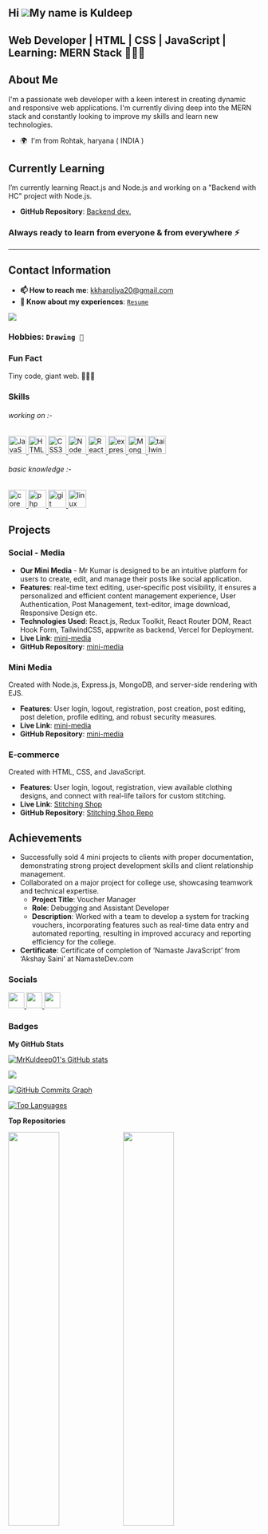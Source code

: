 Hi ![](https://user-images.githubusercontent.com/18350557/176309783-0785949b-9127-417c-8b55-ab5a4333674e.gif)My name is Kuldeep
----
<!--  ![Profile Picture](https://avatars.githubusercontent.com/u/128669361?v=4)   Placeholder for profile picture -->
**Web Developer | HTML | CSS | JavaScript | Learning: MERN Stack 👨‍💻🚀**
----------------

## About Me
I'm a passionate web developer with a keen interest in creating dynamic and responsive web applications. I'm currently diving deep into the MERN stack and constantly looking to improve my skills and learn new technologies.

* 🌍  I'm from Rohtak, haryana ( INDIA )
## Currently Learning
I’m currently learning React.js and Node.js and working on a "Backend with HC" project with Node.js.
- **GitHub Repository**: [Backend dev.](https://github.com/mrkuldeep01/backendDevWithHC)

### Always ready to learn from everyone & from everywhere ⚡
  ----
## Contact Information
- **📫 How to reach me**: [kkharoliya20@gmail.com](mailto:kkharoliya20@gmail.com)
- **📄 Know about my experiences**: [`Resume`](https://drive.google.com/file/d/160-lR4XOAoBkdR7b4Vx85sc6IZegVMJL/view?usp=drive_link)

<a href="https://www.github.com/MrKuldeep01" target="_blank" rel="noreferrer"><img
src="https://img.shields.io/github/followers/MrKuldeep01?logo=github&style=for-the-badge&color=0891b2&labelColor=1c1917" /></a>


### Hobbies: `Drawing 🎨`

### Fun Fact
Tiny code, giant web. 🚀👨‍💻

### Skills

###### working on :-
<p align="left">
<a href="https://developer.mozilla.org/en-US/docs/Web/JavaScript" target="_blank" rel="noreferrer">
  <img src="https://raw.githubusercontent.com/danielcranney/readme-generator/main/public/icons/skills/javascript-colored.svg" width="36" height="36" alt="JavaScript" />
</a>
  <a href="https://developer.mozilla.org/en-US/docs/Glossary/HTML5" target="_blank" rel="noreferrer">
    <img src="https://raw.githubusercontent.com/danielcranney/readme-generator/main/public/icons/skills/html5-colored.svg" width="36" height="36" alt="HTML5" />
  </a>
  <a href="https://www.w3.org/TR/CSS/#css" target="_blank" rel="noreferrer">
    <img src="https://raw.githubusercontent.com/danielcranney/readme-generator/main/public/icons/skills/css3-colored.svg" width="36" height="36" alt="CSS3" />
  </a>
  <a href="https://nodejs.org/en/" target="_blank" rel="noreferrer">
    <img src="https://raw.githubusercontent.com/danielcranney/readme-generator/main/public/icons/skills/nodejs-colored.svg" width="36" height="36" alt="NodeJS" />
  </a>
  <a href="https://reactjs.org/en/" target="_blank" rel="noreferrer">
    <img src="https://raw.githubusercontent.com/danielcranney/readme-generator/main/public/icons/skills/react-colored.svg" width="36" height="36" alt="React js" />
  </a>
   <a href="https://nodejs.org/en/" target="_blank" rel="noreferrer">
    <img src="https://raw.githubusercontent.com/danielcranney/readme-generator/main/public/icons/skills/express-colored.svg" width="36" height="36" alt="express js" />
  </a>
  <a href="https://www.mongodb.com/" target="_blank" rel="noreferrer">
    <img src="https://raw.githubusercontent.com/danielcranney/readme-generator/main/public/icons/skills/mongodb-colored.svg" width="36" height="36" alt="MongoDB" />
  </a>
  <a href="https://tailwindcss.com/docs/installation" target="_blank" rel="noreferrer">
    <img src="https://raw.githubusercontent.com/danielcranney/readme-generator/main/public/icons/skills/tailwindcss-colored.svg" width="36" height="36" alt="tailwind css" />
  </a>
</p>

###### basic knowledge :-
<p align="left">
<a href="https://www.python.org/" target="_blank" rel="noreferrer">
  <img src="https://raw.githubusercontent.com/danielcranney/readme-generator/main/public/icons/skills/python-colored.svg" width="36" height="36" alt="core python" />
</a>
  <a href="https://www.php.net/docs.php" target="_blank" rel="noreferrer">
    <img src="https://raw.githubusercontent.com/danielcranney/readme-generator/main/public/icons/skills/php-colored.svg" width="36" height="36" alt="php" />
  </a>
  <a href="https://git-scm.com/docs/git" target="_blank" rel="noreferrer">
    <img src="https://raw.githubusercontent.com/danielcranney/readme-generator/main/public/icons/skills/git-colored.svg" width="36" height="36" alt="git basic commands" />
  </a>
  <a href="https://www.kernel.org/doc/html/v4.10/index.html" target="_blank" rel="noreferrer">
    <img src="https://raw.githubusercontent.com/danielcranney/readme-generator/main/public/icons/skills/linux-colored.svg" width="36" height="36" alt="linux basic commands" />
  </a>
</p>


## Projects

### Social - Media
- **Our Mini Media** - Mr Kumar is designed to be an intuitive platform for users to create, edit, and manage their posts
like social application.
- **Features**: real-time text editing, user-specific post visibility, it ensures a personalized and efficient content management experience, User Authentication, Post Management, text-editor,
image download, Responsive Design etc.
- **Technologies Used**: React.js, Redux Toolkit, React Router DOM, React Hook Form, TailwindCSS, appwrite as
backend, Vercel for Deployment.
- **Live Link**: [mini-media](https://ourminimedia.vercel.app/)
- **GitHub Repository**: [mini-media](https://github.com/MrKuldeep01/megaBlog_React)

### Mini Media
Created with Node.js, Express.js, MongoDB, and server-side rendering with EJS.
- **Features**: User login, logout, registration, post creation, post editing, post deletion, profile editing, and robust security measures.
- **Live Link**: [mini-media](https://mini-media-twln.onrender.com/)
- **GitHub Repository**: [mini-media](https://github.com/mrkuldeep01/miniapp)


### E-commerce
Created with HTML, CSS, and JavaScript.
- **Features**: User login, logout, registration, view available clothing designs, and connect with real-life tailors for custom stitching.
- **Live Link**: [Stitching Shop](https://stitchingshop.netlify.app/)
- **GitHub Repository**: [Stitching Shop Repo](https://github.com/mrkuldeep01/stitching_shop)

## Achievements
- Successfully sold 4 mini projects to clients with proper documentation, demonstrating strong project development skills and client relationship management.
- Collaborated on a major project for college use, showcasing teamwork and technical expertise. 
  - **Project Title**: Voucher Manager
  - **Role**: Debugging and Assistant Developer
  - **Description**: Worked with a team to develop a system for tracking vouchers, incorporating features such as real-time data entry and automated reporting, resulting in improved accuracy and reporting efficiency for the college.
- **Certificate**: Certificate of completion of ‘Namaste JavaScript’ from ‘Akshay Saini’ at NamasteDev.com


### Socials

<p align="left">
  <a href="https://www.github.com/MrKuldeep01" target="_blank" rel="noreferrer">
    <picture>
      <source media="(prefers-color-scheme: dark)" srcset="https://raw.githubusercontent.com/danielcranney/readme-generator/main/public/icons/socials/github-dark.svg" /> 
      <source media="(prefers-color-scheme: light)" srcset="https://raw.githubusercontent.com/danielcranney/readme-generator/main/public/icons/socials/github.svg" />
      <img src="https://raw.githubusercontent.com/danielcranney/readme-generator/main/public/icons/socials/github.svg" width="32" height="32" />
    </picture> 
  </a>
  <a href="http://www.instagram.com/trying_code" target="_blank" rel="noreferrer"> 
    <picture>
      <source media="(prefers-color-scheme: dark)" srcset="undefined" />
      <source media="(prefers-color-scheme: light)" srcset="https://raw.githubusercontent.com/danielcranney/readme-generator/main/public/icons/socials/instagram.svg" /> 
      <img src="https://raw.githubusercontent.com/danielcranney/readme-generator/main/public/icons/socials/instagram.svg" width="32" height="32" />
    </picture>
  </a>
  <a href="https://www.linkedin.com/in/kuldeep-kharoliya-a4b71a258" target="_blank" rel="noreferrer"> 
    <picture>
      <source media="(prefers-color-scheme: dark)" srcset="https://raw.githubusercontent.com/danielcranney/readme-generator/main/public/icons/socials/linkedin-dark.svg" /> 
      <source media="(prefers-color-scheme: light)" srcset="https://raw.githubusercontent.com/danielcranney/readme-generator/main/public/icons/socials/linkedin.svg" /> 
      <img src="https://raw.githubusercontent.com/danielcranney/readme-generator/main/public/icons/socials/linkedin.svg" width="32" height="32" />
    </picture>
  </a>
</p>

### Badges

<b>My GitHub Stats</b>

<a href="http://www.github.com/MrKuldeep01"><img src="https://github-readme-stats.vercel.app/api?username=MrKuldeep01&show_icons=true&hide=&count_private=true&title_color=0891b2&text_color=ffffff&icon_color=0891b2&bg_color=1c1917&hide_border=true&show_icons=true" alt="MrKuldeep01's GitHub stats" /></a>

<a href="http://www.github.com/MrKuldeep01"><img src="https://github-readme-streak-stats.herokuapp.com/?user=MrKuldeep01&stroke=ffffff&background=1c1917&ring=0891b2&fire=0891b2&currStreakNum=ffffff&currStreakLabel=0891b2&sideNums=ffffff&sideLabels=ffffff&dates=ffffff&hide_border=true" /></a>

<a href="http://www.github.com/MrKuldeep01"><img src="https://github-readme-activity-graph.cyclic.app/graph?username=MrKuldeep01&bg_color=1c1917&color=ffffff&line=0891b2&point=ffffff&area_color=1c1917&area=true&hide_border=true&custom_title=GitHub%20Commits%20Graph" alt="GitHub Commits Graph" /></a>

<a href="https://github.com/MrKuldeep01" align="left"><img src="https://github-readme-stats.vercel.app/api/top-langs/?username=MrKuldeep01&langs_count=10&title_color=0891b2&text_color=ffffff&icon_color=0891b2&bg_color=1c1917&hide_border=true&locale=en&custom_title=Top%20%Languages" alt="Top Languages" /></a>

<b>Top Repositories</b>

<div width="100%" align="center">
  <a href="https://github.com/MrKuldeep01/miniapp" align="left">
  <img align="left" width="45%" src="https://github-readme-stats.vercel.app/api/pin/?username=MrKuldeep01&repo=miniapp&title_color=0891b2&text_color=ffffff&icon_color=0891b2&bg_color=1c1917&hide_border=true&locale=en" />
  </a>
  <a href="https://github.com/MrKuldeep01/stitching_shop" align="left">
  <img align="left" width="45%" src="https://github-readme-stats.vercel.app/api/pin/?username=MrKuldeep01&repo=stitching_shop&title_color=0891b2&text_color=ffffff&icon_color=0891b2&bg_color=1c1917&hide_border=true&locale=en" />
  </a>
   <a href="https://github.com/MrKuldeep01/CodeRunnerForHTML" align="left">
    <img align="left" width="45%" src="https://github-readme-stats.vercel.app/api/pin/?username=MrKuldeep01&repo=CodeRunnerForHTML&title_color=0891b2&text_color=ffffff&icon_color=0891b2&bg_color=1c1917&hide_border=true&locale=en" />
  </a>
  <a href="https://github.com/MrKuldeep01/react_router_dom__learn" align="right"><img align="right" width="45%" src="https://github-readme-stats.vercel.app/api/pin/?username=MrKuldeep01&repo=react_router_dom__learn&title_color=0891b2&text_color=ffffff&icon_color=0891b2&bg_color=1c1917&hide_border=true&locale=en" />
  </a>
</div>


